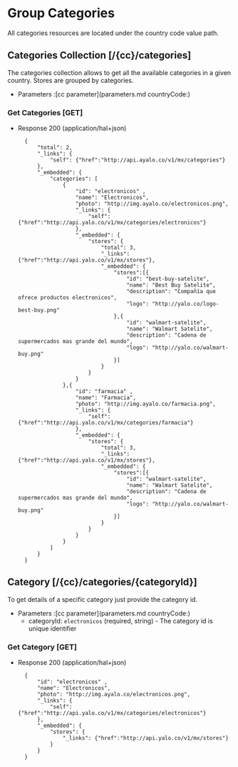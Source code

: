 
# Group Categories
All categories resources are located under the country code value path.

## Categories Collection [/{cc}/categories]
The categories collection allows to get all the available categories in a given country. Stores are grouped by categories.

+ Parameters
    :[cc parameter](parameters.md countryCode:)

### Get Categories [GET]

+ Response 200 (application/hal+json)

        {
            "total": 2,
            "_links": {
                "self": {"href":"http://api.ayalo.co/v1/mx/categories"}
            },
            "_embedded": {
                "categories": [
                    {
                        "id": "electronicos" ,
                        "name": "Electronicos",
                        "photo": "http://img.ayalo.co/electronicos.png",
                        "_links": {
                            "self": {"href":"http://api.yalo.co/v1/mx/categories/electronicos"}
                        },
                        "_embedded": {
                            "stores": {
                                "total": 3,
                                "_links": {"href":"http://api.yalo.co/v1/mx/stores"},
                                "_embedded": {
                                    "stores":[{
                                        "id": "best-buy-satelite",
                                        "name": "Best Buy Satelite",
                                        "description": "Compañía que ofrece productos electronicos",
                                        "logo": "http://yalo.co/logo-best-buy.png"
                                    },{
                                        "id": "walmart-satelite",
                                        "name": "Walmart Satelite",
                                        "description": "Cadena de supermercados mas grande del mundo",
                                        "logo": "http://yalo.co/walmart-buy.png"
                                    }]
                                }    
                            }
                        }
                    },{
                        "id": "farmacia" ,
                        "name": "Farmacia",
                        "photo": "http://img.ayalo.co/farmacia.png",
                        "_links": {
                            "self": {"href":"http://api.yalo.co/v1/mx/categories/farmacia"}
                        },
                        "_embedded": {
                            "stores": {
                                "total": 3,
                                "_links": {"href":"http://api.yalo.co/v1/mx/stores"},
                                "_embedded": {
                                    "stores":[{
                                        "id": "walmart-satelite",
                                        "name": "Walmart Satelite",
                                        "description": "Cadena de supermercados mas grande del mundo",
                                        "logo": "http://yalo.co/walmart-buy.png"
                                    }]
                                }    
                            }
                        }
                    }
                ]
            }
        }


## Category [/{cc}/categories/{categoryId}]
To get details of a specific category just provide the category id.

+ Parameters
    :[cc parameter](parameters.md countryCode:)
    + categoryId: `electronicos` (required, string) - The category id is unique identifier

### Get Category [GET]

+ Response 200 (application/hal+json)

        {
            "id": "electronicos" ,
            "name": "Electronicos",
            "photo": "http://img.ayalo.co/electronicos.png",
            "_links": {
                "self": {"href":"http://api.yalo.co/v1/mx/categories/electronicos"}
            },
            "_embedded": {
                "stores": {
                    "_links": {"href":"http://api.yalo.co/v1/mx/stores"}
                }
            }
        }
